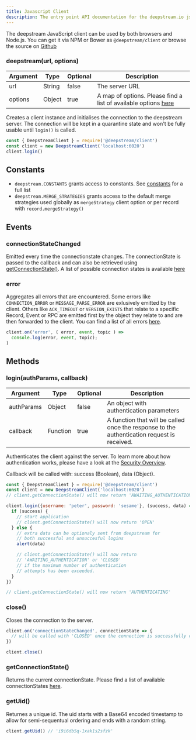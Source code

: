 ```yaml
---
title: Javascript Client
description: The entry point API documentation for the deepstream.io js client
---
```


The deepstream JavaScript client can be used by both browsers and Node.js. You can get it via NPM or Bower as `@deepstream/client` or browse the source on [Github](https://github.com/deepstreamIO/deepstream.io-client-js)

### deepstream(url, options)

|Argument|Type|Optional|Description|
|---|---|---|---|
|url|String|false|The server URL
|options|Object|true|A map of options. Please find a list of available options [here](/docs/client-js/options/)

Creates a client instance and initialises the connection to the deepstream server. The connection will be kept in a quarantine state and won't be fully usable until `login()` is called.

```javascript
const { DeepstreamClient } = require('@deepstream/client')
const client = new DeepstreamClient('localhost:6020')
client.login()
```

## Constants
* `deepstream.CONSTANTS` grants access to constants. See [constants](/docs/common/constants/) for a full list
* `deepstream.MERGE_STRATEGIES` grants access to the default merge strategies used globally as `mergeStrategy` client option or per record with `record.mergeStrategy()`

## Events

### connectionStateChanged
Emitted every time the connectionstate changes. The connectionState is passed to the callback and can also be retrieved using <a href="#getConnectionState()">getConnectionState()</a>. A list of possible connection states is available [here](/tutorials/concepts/connectivity/index.html#connection-states)

### error
Aggregates all errors that are encountered. Some errors like `CONNECTION_ERROR` or `MESSAGE_PARSE_ERROR` are exlusively emitted by the client.
Others like `ACK_TIMEOUT` or `VERSION_EXISTS` that relate to a specific Record, Event or RPC are emitted first by the object they relate to and are then forwarded to the client. You can find a list of all errors [here](/docs/common/errors/).

```javascript
client.on('error', ( error, event, topic ) =>
  console.log(error, event, topic);
)
```

## Methods

### login(authParams, callback)

|Argument|Type|Optional|Description|
|---|---|---|---|
|authParams|Object|false|An object with authentication parameters
|callback|Function|true|A function that will be called once the response to the authentication request is received.

Authenticates the client against the server. To learn more about how authentication works, please have a look at the [Security Overview](/tutorials/core/security/).

Callback will be called with: success (Boolean), data (Object).

```javascript
const { DeepstreamClient } = require('@deepstream/client')
const client = new DeepstreamClient('localhost:6020')
// client.getConnectionState() will now return 'AWAITING_AUTHENTICATION'

client.login({username: 'peter', password: 'sesame'}, (success, data) => {
  if (success) {
    // start application
    // client.getConnectionState() will now return 'OPEN'
  } else {
    // extra data can be optionaly sent from deepstream for
    // both successful and unsuccesful logins
    alert(data)

    // client.getConnectionState() will now return
    // 'AWAITING_AUTHENTICATION' or 'CLOSED'
    // if the maximum number of authentication
    // attempts has been exceeded.
  }
})

// client.getConnectionState() will now return 'AUTHENTICATING'
```

### close()
Closes the connection to the server.

```javascript
client.on('connectionStateChanged', connectionState => {
  // will be called with 'CLOSED' once the connection is successfully closed.
})

client.close()
```

### getConnectionState()
Returns the current connectionState. Please find a list of available connectionStates [here](/tutorials/concepts/connectivity/index.html#connection-states).

### getUid()
Returnes a unique id. The uid starts with a Base64 encoded timestamp to allow for semi-sequentual ordering and ends with a random string.

```javascript
client.getUid() // 'i9i6db5q-1xak1s2sfzk'
```
